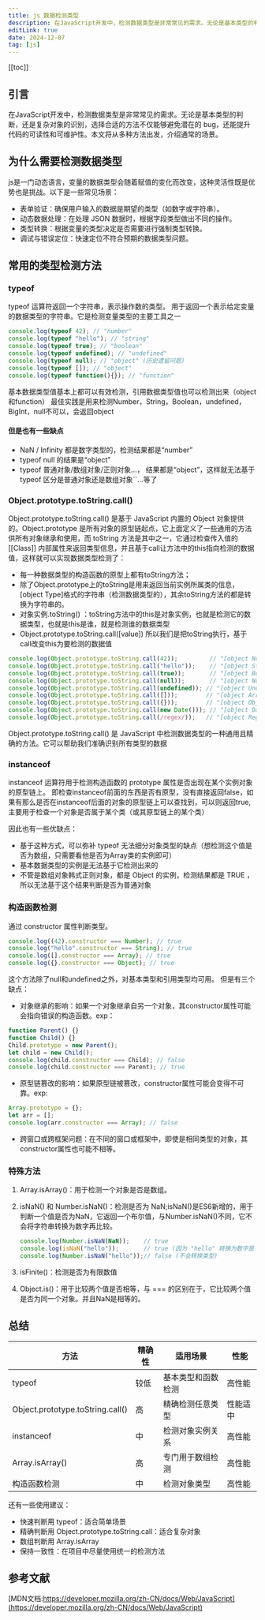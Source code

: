 ```yaml
---
title: js 数据检测类型
description: 在JavaScript开发中，检测数据类型是非常常见的需求。无论是基本类型的判断，还是复杂对象的识别，选择合适的方法不仅能够避免潜在的 bug，还能提升代码的可读性和可维护性。本文将从多种方法出发，深入分析其适用场景、优缺点以及最佳实践，帮助开发者更加高效地处理类型检测。
editLink: true
date: 2024-12-07
tag: [js]
---
```

[[toc]]

## 引言

在JavaScript开发中，检测数据类型是非常常见的需求。无论是基本类型的判断，还是复杂对象的识别，选择合适的方法不仅能够避免潜在的 bug，还能提升代码的可读性和可维护性。本文将从多种方法出发，介绍通常的场景。

## 为什么需要检测数据类型

js是一门动态语言，变量的数据类型会随着赋值的变化而改变，这种灵活性既是优势也是挑战。以下是一些常见场景：

* 表单验证：确保用户输入的数据是期望的类型（如数字或字符串）。
* 动态数据处理：在处理 JSON 数据时，根据字段类型做出不同的操作。
* 类型转换：根据变量的类型决定是否需要进行强制类型转换。
* 调试与错误定位：快速定位不符合预期的数据类型问题。

## 常用的类型检测方法

### typeof

typeof 运算符返回一个字符串，表示操作数的类型。 用于返回一个表示给定变量的数据类型的字符串。它是检测变量类型的主要工具之一  

```js
console.log(typeof 42); // "number"
console.log(typeof "hello"); // "string"
console.log(typeof true); // "boolean"
console.log(typeof undefined); // "undefined"
console.log(typeof null); // "object" (历史遗留问题)
console.log(typeof []); // "object"
console.log(typeof function(){}); // "function"
```

基本数据类型值基本上都可以有效检测，引用数据类型值也可以检测出来（object和function）
最佳实践是用来检测Number，String，Boolean，undefined，BigInt，null不可以，会返回object

#### 但是也有一些缺点

* NaN / Infinity 都是数字类型的，检测结果都是“number”
* typeof null 的结果是“object”
* typeof 普通对象/数组对象/正则对象...， 结果都是“object”，这样就无法基于typeof 区分是普通对象还是数组对象``...等了

### Object.prototype.toString.call()

Object.prototype.toString.call() 是基于 JavaScript 内置的 Object 对象提供的。Object.prototype 是所有对象的原型链起点，它上面定义了一些通用的方法供所有对象继承和使用，而 toString 方法是其中之一，它通过检查传入值的 [[Class]] 内部属性来返回类型信息，并且基于call让方法中的this指向检测的数据值，这样就可以实现数据类型检测了：

* 每一种数据类型的构造函数的原型上都有toString方法；
* 除了Object.prototype上的toString是用来返回当前实例所属类的信息，[object Type]格式的字符串（检测数据类型的），其余toString方法的都是转换为字符串的。
* 对象实例.toString() ：toString方法中的this是对象实例，也就是检测它的数据类型，也就是this是谁，就是检测谁的数据类型
* Object.prototype.toString.call([value]) 所以我们是把toString执行，基于call改变this为要检测的数据值

```js
console.log(Object.prototype.toString.call(42));         // "[object Number]"
console.log(Object.prototype.toString.call("hello"));    // "[object String]"
console.log(Object.prototype.toString.call(true));       // "[object Boolean]"
console.log(Object.prototype.toString.call(null));       // "[object Null]"
console.log(Object.prototype.toString.call(undefined)); // "[object Undefined]"
console.log(Object.prototype.toString.call([]));        // "[object Array]"
console.log(Object.prototype.toString.call({}));        // "[object Object]"
console.log(Object.prototype.toString.call(new Date())); // "[object Date]"
console.log(Object.prototype.toString.call(/regex/));   // "[object RegExp]"
```

Object.prototype.toString.call() 是 JavaScript 中检测数据类型的一种通用且精确的方法。它可以帮助我们准确识别所有类型的数据

### instanceof

instanceof 运算符用于检测构造函数的 prototype 属性是否出现在某个实例对象的原型链上。
即检查instanceof前面的东西是否有原型，没有直接返回false，如果有那么是否在instanceof后面的对象的原型链上可以查找到，可以则返回true,主要用于检查一个对象是否属于某个类（或其原型链上的某个类）  

因此也有一些优缺点：

* 基于这种方式，可以弥补 typeof 无法细分对象类型的缺点（想检测这个值是否为数组，只需要看他是否为Array类的实例即可）
* 基本数据类型的实例是无法基于它检测出来的
* 不管是数组对象韩式正则对象，都是 Object 的实例，检测结果都是 TRUE ，所以无法基于这个结果判断是否为普通对象

### 构造函数检测

通过 constructor 属性判断类型。

```js
console.log((42).constructor === Number); // true
console.log("hello".constructor === String); // true
console.log([].constructor === Array); // true
console.log({}.constructor === Object); // true
```

这个方法除了null和undefined之外，对基本类型和引用类型均可用。
但是有三个缺点：

* 对象继承的影响：如果一个对象继承自另一个对象，其constructor属性可能会指向错误的构造函数。exp：

```js
function Parent() {}
function Child() {}
Child.prototype = new Parent();
let child = new Child();
console.log(child.constructor === Child); // false
console.log(child.constructor === Parent); // true
```

* 原型链篡改的影响：如果原型链被篡改，constructor属性可能会变得不可靠。exp:

```js
Array.prototype = {};
let arr = [];
console.log(arr.constructor === Array); // false
```

* 跨窗口或跨框架问题：在不同的窗口或框架中，即使是相同类型的对象，其constructor属性也可能不相等。

### 特殊方法

1. Array.isArray()：用于检测一个对象是否是数组。
2. isNaN() 和 Number.isNaN()：检测是否为 NaN;isNaN()是ES6新增的，用于判断一个值是否为NaN，它返回一个布尔值，与Number.isNaN()不同，它不会将字符串转换为数字再比较。

    ```js
    console.log(Number.isNaN(NaN));    // true
    console.log(isNaN("hello"));       // true (因为 "hello" 转换为数字是 NaN)
    console.log(Number.isNaN("hello"));// false (不会转换类型)
    ```

3. isFinite()：检测是否为有限数值
4. Object.is()：用于比较两个值是否相等，与 === 的区别在于，它比较两个值是否为同一个对象。并且NaN是相等的。

## 总结

| **方法**                        | **精确性** | **适用场景**           | **性能**    |
|----------------------------------|------------|-------------------------|-------------|
| typeof                         | 较低       | 基本类型和函数检测     | 高性能      |
| Object.prototype.toString.call() | 高         | 精确检测任意类型       | 性能适中    |
| instanceof                     | 中         | 检测对象实例关系       | 高性能      |
| Array.isArray()                | 高         | 专门用于数组检测       | 高性能      |
| 构造函数检测                      | 中         | 检测对象类型           | 高性能      |

还有一些使用建议：

* 快速判断用 typeof：适合简单场景
* 精确判断用 Object.prototype.toString.call：适合复杂对象
* 数组判断用 Array.isArray
* 保持一致性：在项目中尽量使用统一的检测方法

## 参考文献

[MDN文档:https://developer.mozilla.org/zh-CN/docs/Web/JavaScript](https://developer.mozilla.org/zh-CN/docs/Web/JavaScript)
